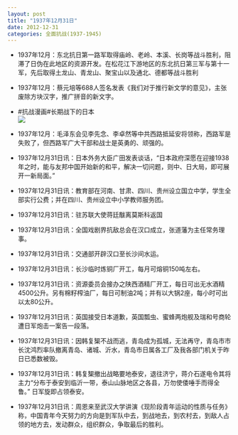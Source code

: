 ```yaml
---
layout: post
title: "1937年12月31日"
date: 2012-12-31
categories: 全面抗战(1937-1945)
---
```


<meta name="referrer" content="no-referrer" />

- 1937年12月：东北抗日第一路军取得庙岭、老岭、本溪、长岗等战斗胜利，阻滞了日伪在此地区的资源开发。在松花江下游地区的东北抗日第三军与第十一军，先后取得土龙山、青龙山、聚宝山以及通北、德都等战斗胜利 

- 1937年12月：蔡元培等688人签名发表《我们对于推行新文学的意见》，主张废除方块汉字，推广拼音的新文字。 

- #抗战漫画#长期战下的日本 <br/><img src="https://ww3.sinaimg.cn/large/aca367d8jw1e0d5tf7onbj.jpg" />

- 1937年12月：毛泽东会见李先念、李卓然等中共西路抵延安将领称，西路军是失败了，但西路军广大干部和战士是英勇的、顽强的。 

- 1937年12月31日讯：日本外务大臣广田发表谈话，“日本政府深愿在迎接1938年之时，能与友邦中国开始新的和平，解决一切问题，则中、日大局，即可展开一新局面。” 

- 1937年12月31日讯：教育部在河南、甘肃、四川、贵州设立国立中学，学生全部实行公费；并在四川、贵州设立中小学教师服务团。 

- 1937年12月31日讯：驻苏联大使蒋廷黻离莫斯科返国 

- 1937年12月31日讯：全国戏剧界抗敌总会在汉口成立，张道藩为主任常务理事。 

- 1937年12月31日讯：交通部开辟汉口至长沙间水运。 

- 1937年12月31日讯：长沙临时炼铜厂开工，每月可熔铜150吨左右。 

- 1937年12月31日讯：资源委员会接办之陕西酒精厂开工，每日可出无水酒精4500公升。另有棉籽榨油厂，每日可制油2吨；并有以大锅2座，每小时可出以太80公升。 

- 1937年12月31日讯：英国接受日本道歉，英国瓢虫、蜜蜂两炮舰及瑞和号商轮遭日军炮击一案告一段落。 

- 1937年12月31日讯：因韩复榘不战而逃，青岛成为孤城，无法再守，青岛市市长沈鸿烈率队撤离青岛、诸城、沂水，青岛市日属各工厂及我各部门机关于昨日已悉数被毁。  

- 1937年12月31日讯：韩复榘撤出战略要地泰安，退往济宁，蒋介石遂电令其将主力“分布于泰安到临沂一带，泰山山脉地区之各县，万勿使倭唾手而得全鲁。” 日军旋即占领泰安。 

- 1937年12月31日讯：周恩来至武汉大学讲演《现阶段青年运动的性质与任务》称，中国青年今天努力的方向是到军队中去，到战地去，到农村去，到敌人占领的地方去，发动群众，组织群众，争取最后的胜利。 

